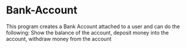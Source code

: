 # Bank-Account
This program creates a Bank Account attached to a user and can do the following: Show the balance of the account, deposit money into the account, withdraw money from the account
